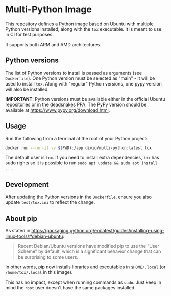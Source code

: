 # Multi-Python Image

This repository defines a Python image based on Ubuntu with multiple Python versions installed,
along with the `tox` executable. It is meant to use in CI for test purposes.

It supports both ARM and AMD architectures.

## Python versions

The list of Python versions to install is passed as arguments (see `Dockerfile`).
One Python version must be selected as "main" - it will be used to install `tox`.
Along with "regular" Python versions, one pypy version will also be installed.

**IMPORTANT**: Python versions must be available either in the official Ubuntu repositories or in
the [deadsnakes PPA](https://launchpad.net/~deadsnakes/+archive/ubuntu/ppa). The PyPy version should
be available at https://www.pypy.org/download.html.

## Usage

Run the following from a terminal at the root of your Python project:
```bash
docker run --rm -it -v $(PWD):/app divio/multi-python:latest tox
```

The default user is `tox`. If you need to install extra dependencies, `tox` has sudo rights
so it is possible to run `sudo apt update && sudo apt install ...`.

## Development

After updating the Python versions in the `Dockerfile`, ensure you also update `test/tox.ini` to
reflect the change.

## About pip

As stated in https://packaging.python.org/en/latest/guides/installing-using-linux-tools/#debian-ubuntu:

> Recent Debian/Ubuntu versions have modified pip to use the “User Scheme” by default,
> which is a significant behavior change that can be surprising to some users.

In other words, pip now installs libraries and executables in `$HOME/.local` (or `/home/tox/.local`
in this image).

This has no impact, except when running commands as `sudo`. Just keep in mind the `root` user
doesn't have the same packages installed.
